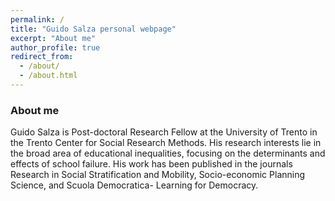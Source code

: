 ```yaml
---
permalink: /
title: "Guido Salza personal webpage"
excerpt: "About me"
author_profile: true
redirect_from: 
  - /about/
  - /about.html
---
```


### About me

Guido Salza is Post-doctoral Research Fellow at the University of Trento in the Trento Center for Social Research Methods. His research interests lie in the broad area of educational inequalities, focusing on the determinants and effects of school failure. His work has been published in the journals Research in Social Stratification and Mobility, Socio-economic Planning Science, and Scuola Democratica- Learning for Democracy.
